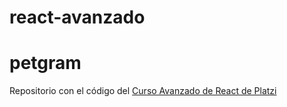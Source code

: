 # react-avanzado
# petgram

Repositorio con el código del [Curso Avanzado de React de Platzi](https://platzi.com/cursos/react-avanzado/)
